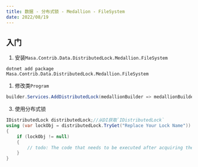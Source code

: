 ```yaml
---
title: 数据 - 分布式锁 - Medallion - FileSystem
date: 2022/08/19
---
```


## 入门

1. 安装`Masa.Contrib.Data.DistributedLock.Medallion.FileSystem`

``` shell
dotnet add package Masa.Contrib.Data.DistributedLock.Medallion.FileSystem
```

1. 修改类`Program`

``` C#
builder.Services.AddDistributedLock(medallionBuilder => medallionBuilder.UseFileSystem("Replace your directory path"));
```

3. 使用分布式锁

``` C#
IDistributedLock distributedLock;//从DI获取`IDistributedLock`
using (var lockObj = distributedLock.TryGet("Replace Your Lock Name"))
{
    if (lockObj != null)
    {
        // todo: The code that needs to be executed after acquiring the distributed lock
    }
}
```